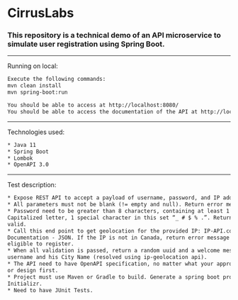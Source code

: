 # CirrusLabs
### This repository is a technical demo of an API microservice to simulate user registration using Spring Boot.

---
Running on local:
```html
Execute the following commands:
mvn clean install
mvn spring-boot:run

You should be able to access at http://localhost:8080/
You should be able to access the documentation of the API at http://localhost:8080/swagger-ui.html 
``` 

---
Technologies used: 
```html
* Java 11
* Spring Boot
* Lombok 
* OpenAPI 3.0
``` 

---
Test description:
```html
* Expose REST API to accept a payload of username, password, and IP address.
* All parameters must not be blank (!= empty and null). Return error messages if not valid.
* Password need to be greater than 8 characters, containing at least 1 number, 1
Capitalized letter, 1 special character in this set “_ # $ % .”. Return error messages if not
valid.
* Call this end point to get geolocation for the provided IP: IP-API.com - Geolocation API -
Documentation - JSON. If the IP is not in Canada, return error message that user is not
eligible to register.
* When all validation is passed, return a random uuid and a welcome message with his
username and his City Name (resolved using ip-geolocation api).
* The API need to have OpenAPI specification, no matter what your approach is code first
or design first.
* Project must use Maven or Gradle to build. Generate a spring boot project here: Spring
Initializr. 
* Need to have JUnit Tests.
``` 

